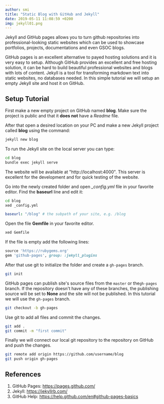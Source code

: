 ```yaml
---
author: smi
title: "Static Blog with GitHub and Jekyll"
date: 2019-05-11 11:08:59 +0200
img: jekyll01.png
---
```


Jekyll and GitHub pages allows you to turn github repositories into professional-looking static websites which can be used to showcase portfolios, projects, documentations and even GSOC blogs.  

GitHub pages is an excellent alternative to payed hosting solutions and it is very easy to setup. Although GitHub provides an excellent and free hosting solution, it can be hard to build beautiful professional websites and blogs with lots of content.  Jekyll is a tool for transforming markdown text into static websites, no databases needed. In this simple tutorial we will setup an empty Jekyll site and host it on GitHub. 

## Setup Tutorial

First make a new empty project on GitHub named **blog**. Make sure the project is public and that it **does not** have a *Readme* file. 

After that open a desired location on your PC and make a new Jekyll project called **blog** using the command:

```bash
jekyll new blog
```

To run the Jekyll site on the local server you can type:

```bash
cd blog
bundle exec jekyll serve
```

The website will be available at "http://localhost:4000". This server is excellent for the development and for quick testing of the website. 

Go into the newly created folder and open *_config.yml* file in your favorite editor. Find the **baseurl** line and edit it:

```bash
cd blog
xed _config.yml
```

```yaml
baseurl: "/blog" # the subpath of your site, e.g. /blog
```

Open the file **Gemfile** in your favorite editor.

```bash
xed Gemfile
```

If the file is empty add the following lines:

```ruby
source 'https://rubygems.org'
gem 'github-pages', group: :jekyll_plugins
```

After that use git to initialize the folder and create a `gh-pages` branch.

```bash
git init
```

GitHub pages can publish site's source files from the `master` or the`gh-pages` branch. If the repository doesn't have any of these branches, the publishing source will be set to **None** and the site will not be published. In this tutorial we will use the `gh-pages` branch.

```bash
git checkout -b gh-pages
```

Use git to add all files and commit the changes. 

```bash
git add .
git commit -m "first commit"
```

Finally we will connect our local git repository to the repository on GitHub and push the changes.

```bash
git remote add origin https://github.com/username/blog
git push origin gh-pages
```



## References

1. GitHub Pages: https://pages.github.com/
2. Jekyll: https://jekyllrb.com/
3. GitHub Help: https://help.github.com/en#github-pages-basics

 

